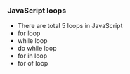 ### JavaScript loops

- There are total 5 loops in JavaScript
- for loop
- while loop
- do while loop
- for in loop
- for of loop
